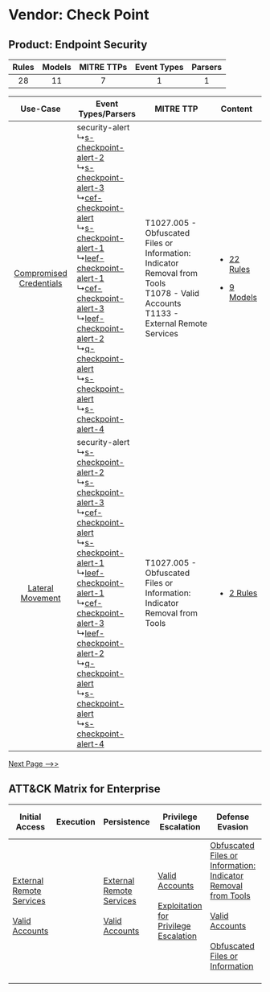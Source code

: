 Vendor: Check Point
===================
Product: Endpoint Security
--------------------------
| Rules | Models | MITRE TTPs | Event Types | Parsers |
|:-----:|:------:|:----------:|:-----------:|:-------:|
|  28   |   11   |     7      |      1      |    1    |

|    Use-Case    | Event Types/Parsers    | MITRE TTP    | Content    |
|:----:| ---- | ---- | ---- |
| [Compromised Credentials](../../../UseCases/uc_compromised_credentials.md) |  security-alert<br> ↳[s-checkpoint-alert-2](Ps/pC_scheckpointalert2.md)<br> ↳[s-checkpoint-alert-3](Ps/pC_scheckpointalert3.md)<br> ↳[cef-checkpoint-alert](Ps/pC_cefcheckpointalert.md)<br> ↳[s-checkpoint-alert-1](Ps/pC_scheckpointalert1.md)<br> ↳[leef-checkpoint-alert-1](Ps/pC_leefcheckpointalert1.md)<br> ↳[cef-checkpoint-alert-3](Ps/pC_cefcheckpointalert3.md)<br> ↳[leef-checkpoint-alert-2](Ps/pC_leefcheckpointalert2.md)<br> ↳[q-checkpoint-alert](Ps/pC_qcheckpointalert.md)<br> ↳[s-checkpoint-alert](Ps/pC_scheckpointalert.md)<br> ↳[s-checkpoint-alert-4](Ps/pC_scheckpointalert4.md)<br> | T1027.005 - Obfuscated Files or Information: Indicator Removal from Tools<br>T1078 - Valid Accounts<br>T1133 - External Remote Services<br> | [<ul><li>22 Rules</li></ul><ul><li>9 Models</li></ul>](RM/r_m_check_point_endpoint_security_Compromised_Credentials.md) |
|        [Lateral Movement](../../../UseCases/uc_lateral_movement.md)        |  security-alert<br> ↳[s-checkpoint-alert-2](Ps/pC_scheckpointalert2.md)<br> ↳[s-checkpoint-alert-3](Ps/pC_scheckpointalert3.md)<br> ↳[cef-checkpoint-alert](Ps/pC_cefcheckpointalert.md)<br> ↳[s-checkpoint-alert-1](Ps/pC_scheckpointalert1.md)<br> ↳[leef-checkpoint-alert-1](Ps/pC_leefcheckpointalert1.md)<br> ↳[cef-checkpoint-alert-3](Ps/pC_cefcheckpointalert3.md)<br> ↳[leef-checkpoint-alert-2](Ps/pC_leefcheckpointalert2.md)<br> ↳[q-checkpoint-alert](Ps/pC_qcheckpointalert.md)<br> ↳[s-checkpoint-alert](Ps/pC_scheckpointalert.md)<br> ↳[s-checkpoint-alert-4](Ps/pC_scheckpointalert4.md)<br> | T1027.005 - Obfuscated Files or Information: Indicator Removal from Tools<br>    | [<ul><li>2 Rules</li></ul>](RM/r_m_check_point_endpoint_security_Lateral_Movement.md)    |
[Next Page -->>](2_ds_check_point_endpoint_security.md)

ATT&CK Matrix for Enterprise
----------------------------
| Initial Access                                                                                                                                   | Execution | Persistence                                                                                                                                      | Privilege Escalation                                                                                                                                          | Defense Evasion                                                                                                                                                                                                                                                               | Credential Access | Discovery                                                              | Lateral Movement                                                                                                                                                       | Collection | Command and Control | Exfiltration | Impact |
| ------------------------------------------------------------------------------------------------------------------------------------------------ | --------- | ------------------------------------------------------------------------------------------------------------------------------------------------ | ------------------------------------------------------------------------------------------------------------------------------------------------------------- | ----------------------------------------------------------------------------------------------------------------------------------------------------------------------------------------------------------------------------------------------------------------------------- | ----------------- | ---------------------------------------------------------------------- | ---------------------------------------------------------------------------------------------------------------------------------------------------------------------- | ---------- | ------------------- | ------------ | ------ |
| [External Remote Services](https://attack.mitre.org/techniques/T1133)<br><br>[Valid Accounts](https://attack.mitre.org/techniques/T1078)<br><br> |           | [External Remote Services](https://attack.mitre.org/techniques/T1133)<br><br>[Valid Accounts](https://attack.mitre.org/techniques/T1078)<br><br> | [Valid Accounts](https://attack.mitre.org/techniques/T1078)<br><br>[Exploitation for Privilege Escalation](https://attack.mitre.org/techniques/T1068)<br><br> | [Obfuscated Files or Information: Indicator Removal from Tools](https://attack.mitre.org/techniques/T1027/005)<br><br>[Valid Accounts](https://attack.mitre.org/techniques/T1078)<br><br>[Obfuscated Files or Information](https://attack.mitre.org/techniques/T1027)<br><br> |                   | [Account Discovery](https://attack.mitre.org/techniques/T1087)<br><br> | [Remote Services](https://attack.mitre.org/techniques/T1021)<br><br>[Remote Services: SMB/Windows Admin Shares](https://attack.mitre.org/techniques/T1021/002)<br><br> |            |                     |              |        |
